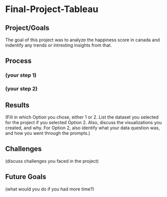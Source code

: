 # Final-Project-Tableau

## Project/Goals
The goal of this project was to analyze the happiness score in canada and indentify any trends or intresting insights from that.

## Process
### (your step 1)
### (your step 2)

## Results
(Fill in which Option you chose, either 1 or 2. List the dataset you selected for the project if you selected Option 2. Also, discuss the visualizations you created, and why. For Option 2, also identify what your data question was, and how you went through the prompts.)

## Challenges 
(discuss challenges you faced in the project)

## Future Goals
(what would you do if you had more time?)
